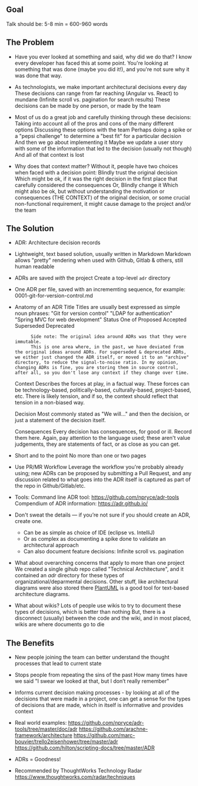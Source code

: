 Goal
----
Talk should be: 5-8 min = 600-960 words

The Problem
-----------

- Have you ever looked at something and said, why did we do that?
	I know every developer has faced this at some point. You're looking at something that was done (maybe you did it!), and you're not sure why it was done that way.

- As technologists, we make important architectural decisions every day
	These decisions can range from far reaching (Angular vs. React) to mundane (Infinite scroll vs. pagination for search results)
	These decisions can be made by one person, or made by the team

- Most of us do a great job and carefully thinking through these decisions:
	Taking into account all of the pros and cons of the many different options
	Discussing these options with the team
	Perhaps doing a spike or a "pepsi challenge" to determine a "best fit" for a particular decision
	And then we go about implementing it
		Maybe we update a user story with some of the information that led to the decision (usually not though)
	And all of that context is lost

- Why does that context matter?
	Without it, people have two choices when faced with a decision point:
		Blindly trust the original decision
			Which might be ok, if it was the right decision in the first place that carefully considered the consequences
		Or, Blindly change it
			Which might also be ok, but without understanding the motivation or consequences (THE CONTEXT) of the original decision, or some crucial non-functional requirement, it might cause damage to the project and/or the team

The Solution
------------

- ADR: Architecture decision records

- Lightweight, text based solution, usually written in Markdown
	Markdown allows "pretty" rendering when used with Github, Gitlab & others, still human readable

- ADRs are saved *with* the project
	Create a top-level `adr` directory	

- One ADR per file, saved with an incrememting sequence, for example:
	0001-git-for-version-control.md

- Anatomy of an ADR
	Title
		Titles are usually best expressed as simple noun phrases:
			"Git for version control"
			"LDAP for authentication"
			"Spring MVC for web development"
	Status
		One of
			Proposed
			Accepted
			Superseded
			Deprecated

			Side note: The original idea around ADRs was that they were immutable.
			This is one area where, in the past, we have deviated from the original ideas around ADRs. For superseded & deprecated ADRs, we either just changed the ADR itself, or moved it to an "archive" directory, to reduce the signal-to-noise ratio. In my opinion, changing ADRs is fine, you are storing them in source control, after all, so you don't lose any context if they change over time.

	Context
		Describes the forces at play, in a factual way. These forces can be technology-based, politically-based, culturally-based, project-based, etc. There is likely tension, and if so, the context should reflect that tension in a non-biased way.

	Decision
		Most commonly stated as "We will..." and then the decision, or just a statement of the decision itself.

	Consequences
		Every decision has consequences, for good or ill. Record them here. Again, pay attention to the language used; these aren't value judgements, they are statements of fact, or as close as you can get.

- Short and to the point
	No more than one or two pages

- Use PR/MR Workflow
	Leverage the workflow you're probably already using; new ADRs can be proposed by submitting a Pull Request, and any discussion related to what goes into the ADR itself is captured as part of the repo in Github/Gitlab/etc.

- Tools:
	Command line ADR tool: https://github.com/npryce/adr-tools
	Compendium of ADR information: https://adr.github.io/

- Don't sweat the details — if you’re not sure if you should create an ADR, create one. 
	* Can be as simple as choice of IDE (eclipse vs. IntelliJ)
    * Or as complex as documenting a spike done to validate an architectural approach
    * Can also document feature decisions: Infinite scroll vs. pagination

- What about overarching concerns that apply to more than one project
	We created a single gihub repo called "Technical Architecture", and it contained an _adr_ directory for these types of organizational/deparmental decisions. Other stuff, like architectural diagrams were also stored there [PlantUML](http://plantuml.com/) is a good tool for text-based architecture diagrams.

- What about wikis?
	Lots of people use wikis to try to document these types of decisions, which is better than nothing
	But, there is a disconnect (usually) between the code and the wiki, and in most placed, wikis are where documents go to die


The Benefits
------------

- New people joining the team can better understand the thought processes that lead to current state

- Stops people from repeating the sins of the past
    How many times have we said "I swear we looked at that, but I don’t really remember"

- Informs current decision making processes - by looking at all of the decisions that were made in a project, one can get a sense for the types of decisions that are made, which in itself is informative and provides context

- Real world examples:
	https://github.com/npryce/adr-tools/tree/master/doc/adr
	https://github.com/arachne-framework/architecture
	https://github.com/marc-bouvier/trello2eisenhower/tree/master/adr
	https://github.com/hilton/scripting-docs/tree/master/ADR

- ADRs = Goodness!

- Recommended by ThoughtWorks Technology Radar
	https://www.thoughtworks.com/radar/techniques



